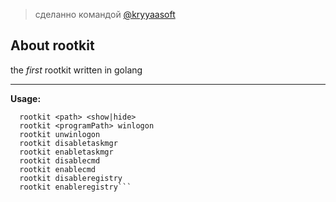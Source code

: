 > сделанно командой <a href="https://kryyaasoft.t.me">@kryyaasoft</a>

## About rootkit
the *first* rootkit written in golang

---

**Usage:**
```
  rootkit <path> <show|hide>
  rootkit <programPath> winlogon
  rootkit unwinlogon
  rootkit disabletaskmgr
  rootkit enabletaskmgr
  rootkit disablecmd
  rootkit enablecmd
  rootkit disableregistry
  rootkit enableregistry```
